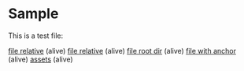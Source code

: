# Sample

This is a test file:

[file relative](file1) (alive)
[file relative](./file1) (alive)
[file root dir](/file1) (alive)
[file with anchor](/file1#abc) (alive)
[assets](/assets/hello-nested.jpg) (alive)